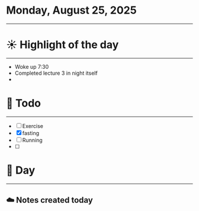 # Monday, August 25, 2025

---

# ☀️ Highlight of the day  
---
-   Woke up 7:30
-    Completed lecture 3 in night itself
-   

# 🚀 Todo  
---
- [ ]   Exercise
- [x]   fasting
- [ ]   Running
- [ ] 

# 📅 Day  
---




## ☁️ Notes created today

